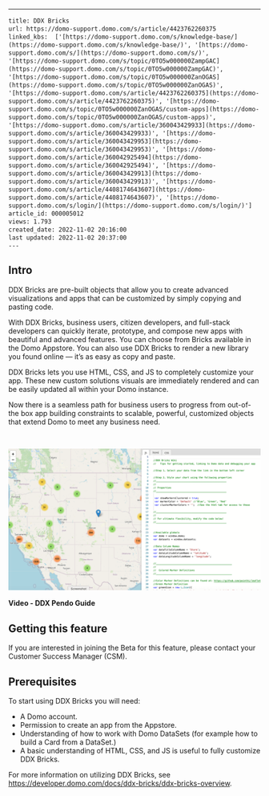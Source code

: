 ---
    title: DDX Bricks
    url: https://domo-support.domo.com/s/article/4423762260375
    linked_kbs:  ['[https://domo-support.domo.com/s/knowledge-base/](https://domo-support.domo.com/s/knowledge-base/)', '[https://domo-support.domo.com/s/](https://domo-support.domo.com/s/)', '[https://domo-support.domo.com/s/topic/0TO5w000000ZampGAC](https://domo-support.domo.com/s/topic/0TO5w000000ZampGAC)', '[https://domo-support.domo.com/s/topic/0TO5w000000ZanOGAS](https://domo-support.domo.com/s/topic/0TO5w000000ZanOGAS)', '[https://domo-support.domo.com/s/article/4423762260375](https://domo-support.domo.com/s/article/4423762260375)', '[https://domo-support.domo.com/s/topic/0TO5w000000ZanOGAS/custom-apps](https://domo-support.domo.com/s/topic/0TO5w000000ZanOGAS/custom-apps)', '[https://domo-support.domo.com/s/article/360043429933](https://domo-support.domo.com/s/article/360043429933)', '[https://domo-support.domo.com/s/article/360043429953](https://domo-support.domo.com/s/article/360043429953)', '[https://domo-support.domo.com/s/article/360042925494](https://domo-support.domo.com/s/article/360042925494)', '[https://domo-support.domo.com/s/article/360043429913](https://domo-support.domo.com/s/article/360043429913)', '[https://domo-support.domo.com/s/article/4408174643607](https://domo-support.domo.com/s/article/4408174643607)', '[https://domo-support.domo.com/s/login/](https://domo-support.domo.com/s/login/)']
    article_id: 000005012
    views: 1.793
    created_date: 2022-11-02 20:16:00
    last updated: 2022-11-02 20:37:00
    ---



Intro
-----


DDX Bricks are pre-built objects that allow you to create advanced visualizations and apps that can be customized by simply copying and pasting code.


With DDX Bricks, business users, citizen developers, and full-stack developers can quickly iterate, prototype, and compose new apps with beautiful and advanced features. You can choose from Bricks available in the Domo Appstore. You can also use DDX Bricks to render a new library you found online — it’s as easy as copy and paste.


DDX Bricks lets you use HTML, CSS, and JS to completely customize your app. These new custom solutions visuals are immediately rendered and can be easily updated all within your Domo instance.


Now there is a seamless path for business users to progress from out-of-the box app building constraints to scalable, powerful, customized objects that extend Domo to meet any business need.


 


![product-feature-dev-portal-ddx-bricks-5.png](product-feature-dev-portal-ddx-bricks-5.png)


**Video - DDX Pendo Guide**



Getting this feature
--------------------


If you are interested in joining the Beta for this feature, please contact your Customer Success Manager (CSM).


Prerequisites
-------------


To start using DDX Bricks you will need:


* A Domo account.
* Permission to create an app from the Appstore.
* Understanding of how to work with Domo DataSets (for example how to build a Card from a DataSet.)
* A basic understanding of HTML, CSS, and JS is useful to fully customize DDX Bricks.


For more information on utilizing DDX Bricks, see <https://developer.domo.com/docs/ddx-bricks/ddx-bricks-overview>.

